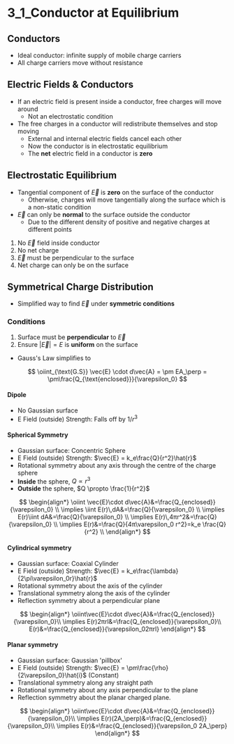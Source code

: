 # 3_1_Conductor at Equilibrium

## Conductors

- Ideal conductor: infinite supply of mobile charge carriers
- All charge carriers move without resistance

## Electric Fields & Conductors

- If an electric field is present inside a conductor, free charges will move around
  - Not an electrostatic condition
- The free charges in a conductor will redistribute themselves and stop moving
  - External and internal electric fields cancel each other
  - Now the conductor is in electrostatic equilibrium
  - The **net** electric field in a conductor is **zero**

## Electrostatic Equilibrium

- Tangential component of $\vec{E}$ is **zero** on the surface of the conductor
  - Otherwise, charges will move tangentially along the surface which is a non-static condition
- $\vec{E}$ can only be **normal** to the surface outside the conductor
  - Due to the different density of positive and negative charges at different points

1. No $\vec{E}$ field inside conductor
2. No net charge
3. $\vec{E}$ must be perpendicular to the surface
4. Net charge can only be on the surface

## Symmetrical Charge Distribution

- Simplified way to find $\vec{E}$ under **symmetric conditions**

### Conditions

1. Surface must be **perpendicular** to $\vec{E}$
2. Ensure $|\vec{E}| = E$ is **uniform** on the surface

- Gauss's Law simplifies to

$$
\oiint_{\text{G.S}} \vec{E} \cdot d\vec{A} = \pm EA_\perp = \pm\frac{Q_{\text{enclosed}}}{\varepsilon_0}
$$

#### Dipole

- No Gaussian surface
- E Field (outside) Strength: Falls off by $1/r^3$

#### Spherical Symmetry

- Gaussian surface: Concentric Sphere
- E Field (outside) Strength: $\vec{E} = k_e\frac{Q}{r^2}\hat{r}$
- Rotational symmetry about any axis through the centre of the charge sphere
- **Inside** the sphere, $Q \propto r^3$
- **Outside** the sphere, $Q \propto \frac{1}{r^2}$

$$
\begin{align*}
\oiint \vec{E}\cdot d\vec{A}&=\frac{Q_{enclosed}}{\varepsilon_0} \\
\implies \iint E(r)\,dA&=\frac{Q}{\varepsilon_0} \\
\implies E(r)\iint dA&=\frac{Q}{\varepsilon_0} \\
\implies E(r)\,4πr^2&=\frac{Q}{\varepsilon_0} \\
\implies E(r)&=\frac{Q}{4π\varepsilon_0 r^2}=k_e \frac{Q}{r^2} \\
\end{align*}
$$

#### Cylindrical symmetry

- Gaussian surface: Coaxial Cylinder
- E Field (outside) Strength: $\vec{E} = k_e\frac{\lambda}{2\pi\varepsilon_0r}\hat{r}$
- Rotational symmetry about the axis of the cylinder
- Translational symmetry along the axis of the cylinder
- Reflection symmetry about a perpendicular plane

$$
\begin{align*}
\oiint\vec{E}\cdot d\vec{A}&=\frac{Q_{enclosed}}{\varepsilon_0}\\
\implies E(r)2πrl&=\frac{Q_{enclosed}}{\varepsilon_0}\\
E(r)&=\frac{Q_{enclosed}}{\varepsilon_02πrl}
\end{align*}
$$

#### Planar symmetry

- Gaussian surface: Gaussian 'pillbox'
- E Field (outside) Strength: $\vec{E} = \pm\frac{\rho}{2\varepsilon_0}\hat{i}$ (Constant)
- Translational symmetry along any straight path
- Rotational symmetry about any axis perpendicular to the plane
- Reflection symmetry about the planar charged plane.

$$
\begin{align*}
\oiint\vec{E}\cdot d\vec{A}&=\frac{Q_{enclosed}}{\varepsilon_0}\\
\implies E(r)(2A_\perp)&=\frac{Q_{enclosed}}{\varepsilon_0}\\
\implies E(r)&=\frac{Q_{enclosed}}{\varepsilon_0 2A_\perp}
\end{align*}
$$
